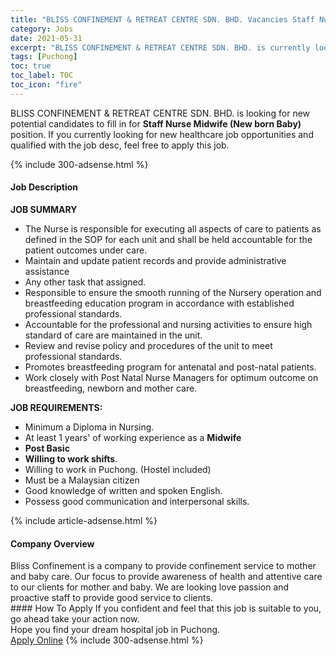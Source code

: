 ```yaml
---
title: "BLISS CONFINEMENT & RETREAT CENTRE SDN. BHD. Vacancies Staff Nurse Midwife (New born Baby)" 
category: Jobs 
date: 2021-05-31 
excerpt: "BLISS CONFINEMENT & RETREAT CENTRE SDN. BHD. is currently looking for suitable person to fill in the Staff Nurse Midwife (New born Baby) which positioned at Puchong" 
tags: [Puchong] 
toc: true 
toc_label: TOC 
toc_icon: "fire" 
--- 
```


<p>BLISS CONFINEMENT & RETREAT CENTRE SDN. BHD. is looking for new potential candidates to fill in for <b>Staff Nurse Midwife (New born Baby)</b> position. If you currently looking for new healthcare job opportunities and qualified with the job desc, feel free to apply this job.
</p>{% include 300-adsense.html %} 
<div><div><h4>Job Description</h4></div><div><div><span><div><p><strong>JOB SUMMARY</strong></p><ul><li>The Nurse is responsible for executing all aspects of care to patients as defined in the SOP for each unit and shall be held accountable for the patient outcomes under care.</li><li>Maintain and update patient records and provide administrative assistance</li><li>Any other task that assigned.</li><li>Responsible to ensure the smooth running of the Nursery operation and breastfeeding education program in accordance with established professional standards.</li><li>Accountable for the professional and nursing activities to ensure high standard of care are maintained in the unit.</li><li>Review and revise policy and procedures of the unit to meet professional standards.</li><li>Promotes breastfeeding program for antenatal and post-natal patients.</li><li>Work closely with Post Natal Nurse Managers for optimum outcome on breastfeeding, newborn and mother care.</li></ul><p><strong>JOB REQUIREMENTS:</strong></p><ul><li>Minimum a Diploma in Nursing.</li><li>At least 1 years' of working experience as a&#160;<strong>Midwife</strong></li><li><strong>Post Basic</strong></li><li><strong>Willing to work shifts</strong>.</li><li>Willing to work in Puchong. (Hostel included)</li><li>Must be a Malaysian citizen</li><li>Good knowledge of written and spoken English.</li><li>Possess good communication and interpersonal skills.</li></ul></div></span></div></div></div> 
{% include article-adsense.html %} 
<div><div><h4>Company Overview</h4></div><div><div><span><div><div>
	Bliss Confinement is a company to provide confinement service to mother and baby care.&#160;Our focus to provide awareness of health and attentive care to our clients for mother and baby. We are looking love passion and proactive staff to provide good service to clients.&#160;</div></div></span></div></div></div> 
#### How To Apply 
If you confident and feel that this job is suitable to you, go ahead take your action now. <br/> 
Hope you find your dream hospital job in Puchong. <br/> 
<a href="https://www.jobstreet.com.my/en/job/staff-nurse-midwife-new-born-baby-4554405?jobId=jobstreet-my-job-4554405" class="btn btn--warning" target="_blank" rel="nofollow noopenner">Apply Online</a> 
{% include 300-adsense.html %} 